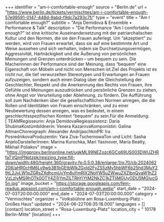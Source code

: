+++
identifier = "am-i-comfortable-enough"
source = "Berlin.de"
url = "https://www.berlin.de/tickets/vermischtes/am-i-comfortable-enough-57e99591-0147-448d-9abd-f9dc7a293c7f/"
type = "event"
title = "Am I comfortable enough?"
subtitle = "Anja Demidova & Ensemble • Performance & Talk"
description = "Die Performance “Am I comfortable enough?” ist eine kritische Auseinandersetzung mit der patriarchalischen Kultur und den Normen, die sie den Frauen auferlegt. Um “akzeptiert” zu werden, wird von Frauen erwartet, dass sie auf eine bestimmte Art und Weise aussehen und sich verhalten, indem sie Durchsetzungsvermögen, Aggressivität, Hartnäckigkeit und die Äußerung von persönlichen Meinungen und Grenzen unterdrücken – um bequem zu sein. Die Macherinnen der Performance sind der Meinung, dass “bequem” eine Eigenschaft von Möbeln und nicht von Menschen ist.Ziel des Projekts ist es nicht nur, die tief verwurzelten Stereotypen und Erwartungen an Frauen aufzuzeigen, sondern auch einen Dialog über die Gleichstellung der Geschlechter, Respekt und die Anerkennung des Rechts von Frauen, ihre Gefühle und Meinungen auszudrücken und persönliche Grenzen zu ziehen, ohne Angst vor Verurteilung oder Ablehnung, zu fördern. Die Aufführung soll zum Nachdenken über die gesellschaftlichen Normen anregen, die die Rollen und Identitäten von Frauen einschränken, und zu einer Neubewertung dessen anregen, was es bedeutet, in einem geschlechtsspezifischen Kontext “bequem” zu sein.Für die Anmeldung: [ TEAMRegisseurin: Anja DemidovaRegieassistenz: Daria ShubinaKostümbildnerin: Venera KazarovaKomponistin: Galina AltmanChoreograph: Alexander AndrijaschkinPR: Ira PosrednikovaProduzentin: Yara Ziva-TschernowaTon und Licht: Sasha AnjeloDarstellerInnen: Marina Kurochka, Mari Yasinover, Maria Beatty, Mikhail Poliakov"
image = "https://imgproxy.berlinonline.net/ugkML99NEZozc6GCq69US003DWUZHRfaTVQmPNptzpk/resizing_type:fill-down/width:480/height:360/gravity:fp:0.5:0.38/enlarge:1/q:70/cb:2024062208/aHR0cHM6Ly9wb3B1bGEtbWlkZGxld2FyZS5zMy5hbWF6b25hd3MuY29tL2JvLW1pZGRsZXdhcmUvYm8uYmRlX2NoYW5uZWwuZXZlbnQvaW1hZ2VzLzIyMS9hOTk0OTY4Zi1jYmZlLTRhYjYtM2NkZC1kZTliMGUyODU5MGIucG5n.jpg"
image_bucket = "https://storage.googleapis.com/fem-readup.appspot.com/am-i-comfortable-enough.webp"
start_date = "2024-07-03T20:00:00.000"
end_date = "2024-07-03T20:00:00.000"
category = "Vermischtes"
organizer = "Volksbühne am Rosa-Luxemburg-Platz - Großes Haus"
updated = "2024-06-22T06:35:18.000"
languages = []
[contact]
location_street = "Rosa-Luxemburg-Platz"
location_city = " 10178 Berlin-Mitte"
[location]
+++